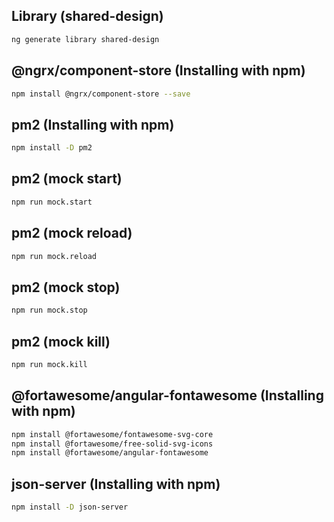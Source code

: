 ## Library (shared-design)

```sh
ng generate library shared-design
```

## @ngrx/component-store (Installing with npm)

```sh
npm install @ngrx/component-store --save
```

## pm2 (Installing with npm)

```sh
npm install -D pm2
```

## pm2 (mock start)

```sh
npm run mock.start
```

## pm2 (mock reload)

```sh
npm run mock.reload
```

## pm2 (mock stop)

```sh
npm run mock.stop
```

## pm2 (mock kill)

```sh
npm run mock.kill
```

## @fortawesome/angular-fontawesome (Installing with npm)

```sh
npm install @fortawesome/fontawesome-svg-core
npm install @fortawesome/free-solid-svg-icons
npm install @fortawesome/angular-fontawesome
```

## json-server (Installing with npm)

```sh
npm install -D json-server
```
